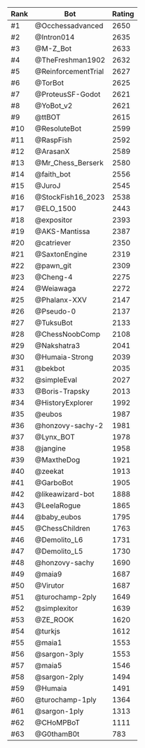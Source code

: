 Rank|Bot|Rating
---|---|---
#1|@Occhessadvanced|2650
#2|@Intron014|2635
#3|@M-Z_Bot|2633
#4|@TheFreshman1902|2632
#5|@ReinforcementTrial|2627
#6|@TorBot|2625
#7|@ProteusSF-Godot|2621
#8|@YoBot_v2|2621
#9|@ttBOT|2615
#10|@ResoluteBot|2599
#11|@RaspFish|2592
#12|@ArasanX|2589
#13|@Mr_Chess_Berserk|2580
#14|@faith_bot|2556
#15|@JuroJ|2545
#16|@StockFish16_2023|2538
#17|@ELO_1500|2443
#18|@expositor|2393
#19|@AKS-Mantissa|2387
#20|@catriever|2350
#21|@SaxtonEngine|2319
#22|@pawn_git|2309
#23|@Cheng-4|2275
#24|@Weiawaga|2272
#25|@Phalanx-XXV|2147
#26|@Pseudo-0|2137
#27|@TuksuBot|2133
#28|@ChessNoobComp|2108
#29|@Nakshatra3|2041
#30|@Humaia-Strong|2039
#31|@bekbot|2035
#32|@simpleEval|2027
#33|@Boris-Trapsky|2013
#34|@HistoryExplorer|1992
#35|@eubos|1987
#36|@honzovy-sachy-2|1981
#37|@Lynx_BOT|1978
#38|@jangine|1958
#39|@MaxtheDog|1921
#40|@zeekat|1913
#41|@GarboBot|1905
#42|@likeawizard-bot|1888
#43|@LeelaRogue|1865
#44|@baby_eubos|1795
#45|@ChessChildren|1763
#46|@Demolito_L6|1731
#47|@Demolito_L5|1730
#48|@honzovy-sachy|1690
#49|@maia9|1687
#50|@Virutor|1687
#51|@turochamp-2ply|1649
#52|@simplexitor|1639
#53|@ZE_ROOK|1620
#54|@turkjs|1612
#55|@maia1|1553
#56|@sargon-3ply|1553
#57|@maia5|1546
#58|@sargon-2ply|1494
#59|@Humaia|1491
#60|@turochamp-1ply|1364
#61|@sargon-1ply|1313
#62|@CHoMPBoT|1111
#63|@G0thamB0t|783
